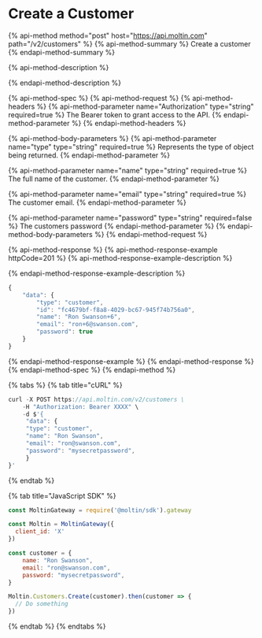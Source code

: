 # Create a Customer

{% api-method method="post" host="https://api.moltin.com" path="/v2/customers" %}
{% api-method-summary %}
Create a customer
{% endapi-method-summary %}

{% api-method-description %}

{% endapi-method-description %}

{% api-method-spec %}
{% api-method-request %}
{% api-method-headers %}
{% api-method-parameter name="Authorization" type="string" required=true %}
The Bearer token to grant access to the API.
{% endapi-method-parameter %}
{% endapi-method-headers %}

{% api-method-body-parameters %}
{% api-method-parameter name="type" type="string" required=true %}
Represents the type of object being returned.
{% endapi-method-parameter %}

{% api-method-parameter name="name" type="string" required=true %}
The full name of the customer.
{% endapi-method-parameter %}

{% api-method-parameter name="email" type="string" required=true %}
The customer email.
{% endapi-method-parameter %}

{% api-method-parameter name="password" type="string" required=false %}
The customers password
{% endapi-method-parameter %}
{% endapi-method-body-parameters %}
{% endapi-method-request %}

{% api-method-response %}
{% api-method-response-example httpCode=201 %}
{% api-method-response-example-description %}

{% endapi-method-response-example-description %}

```javascript
{
    "data": {
        "type": "customer",
        "id": "fc4679bf-f8a8-4029-bc67-945f74b756a0",
        "name": "Ron Swanson+6",
        "email": "ron+6@swanson.com",
        "password": true
    }
}
```
{% endapi-method-response-example %}
{% endapi-method-response %}
{% endapi-method-spec %}
{% endapi-method %}

{% tabs %}
{% tab title="cURL" %}
```javascript
curl -X POST https://api.moltin.com/v2/customers \
    -H "Authorization: Bearer XXXX" \
    -d $'{
     "data": {
     "type": "customer",
     "name": "Ron Swanson",
     "email": "ron@swanson.com",
     "password": "mysecretpassword",
     }
}'
```
{% endtab %}

{% tab title="JavaScript SDK" %}
```javascript
const MoltinGateway = require('@moltin/sdk').gateway

const Moltin = MoltinGateway({
  client_id: 'X'
})

const customer = {
    name: "Ron Swanson",
    email: "ron@swanson.com",
    password: "mysecretpassword",
}

Moltin.Customers.Create(customer).then(customer => {
  // Do something
})
```
{% endtab %}
{% endtabs %}

